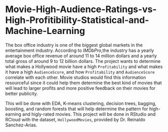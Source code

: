 # Movie-High-Audience-Ratings-vs-High-Profitibility-Statistical-and-Machine-Learning

The box office industry is one of the biggest global markets in the entertainment industry. According to *IMDbPro*,the industry has a yearly average box office revenue of around 11 to 14 million dollars and a yearly total gross of around 9 to 12 billion dollars. The project wants to determine what makes a Hollywood movie have a high `Profitability` and what makes it have a high `AudienceScore`, and how `Profitability` and `AudienceScore` correlate with each other. Movie studios would find this information resourceful since it could help them determine the best kind of movies that will lead to larger profits and more positive feedback on their movies for better publicity.

This will be done with EDA, K-means clustering, decision trees, bagging, boosting, and random forests that will help determine the pattern for high-earning and higly-rated movies. This project will be done in RStudio and RCloud with the dataset, `HollywoodMovies`, provided by Dr. Reinaldo Sanchez-Arias.
